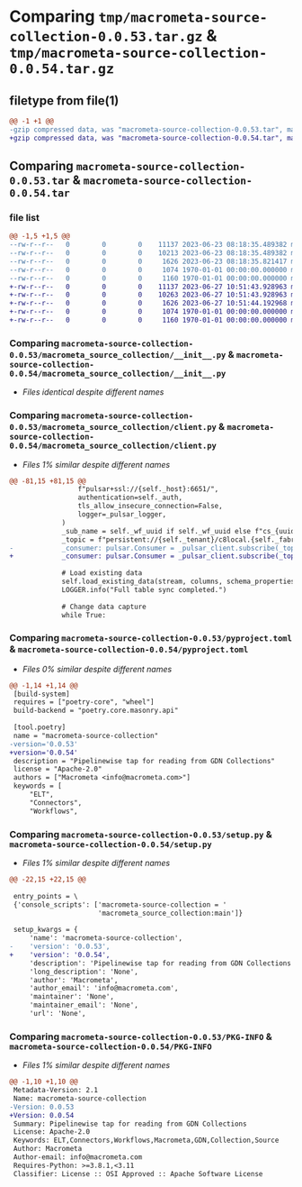 # Comparing `tmp/macrometa-source-collection-0.0.53.tar.gz` & `tmp/macrometa-source-collection-0.0.54.tar.gz`

## filetype from file(1)

```diff
@@ -1 +1 @@
-gzip compressed data, was "macrometa-source-collection-0.0.53.tar", max compression
+gzip compressed data, was "macrometa-source-collection-0.0.54.tar", max compression
```

## Comparing `macrometa-source-collection-0.0.53.tar` & `macrometa-source-collection-0.0.54.tar`

### file list

```diff
@@ -1,5 +1,5 @@
--rw-r--r--   0        0        0    11137 2023-06-23 08:18:35.489382 macrometa-source-collection-0.0.53/macrometa_source_collection/__init__.py
--rw-r--r--   0        0        0    10213 2023-06-23 08:18:35.489382 macrometa-source-collection-0.0.53/macrometa_source_collection/client.py
--rw-r--r--   0        0        0     1626 2023-06-23 08:18:35.821417 macrometa-source-collection-0.0.53/pyproject.toml
--rw-r--r--   0        0        0     1074 1970-01-01 00:00:00.000000 macrometa-source-collection-0.0.53/setup.py
--rw-r--r--   0        0        0     1160 1970-01-01 00:00:00.000000 macrometa-source-collection-0.0.53/PKG-INFO
+-rw-r--r--   0        0        0    11137 2023-06-27 10:51:43.928963 macrometa-source-collection-0.0.54/macrometa_source_collection/__init__.py
+-rw-r--r--   0        0        0    10263 2023-06-27 10:51:43.928963 macrometa-source-collection-0.0.54/macrometa_source_collection/client.py
+-rw-r--r--   0        0        0     1626 2023-06-27 10:51:44.192968 macrometa-source-collection-0.0.54/pyproject.toml
+-rw-r--r--   0        0        0     1074 1970-01-01 00:00:00.000000 macrometa-source-collection-0.0.54/setup.py
+-rw-r--r--   0        0        0     1160 1970-01-01 00:00:00.000000 macrometa-source-collection-0.0.54/PKG-INFO
```

### Comparing `macrometa-source-collection-0.0.53/macrometa_source_collection/__init__.py` & `macrometa-source-collection-0.0.54/macrometa_source_collection/__init__.py`

 * *Files identical despite different names*

### Comparing `macrometa-source-collection-0.0.53/macrometa_source_collection/client.py` & `macrometa-source-collection-0.0.54/macrometa_source_collection/client.py`

 * *Files 1% similar despite different names*

```diff
@@ -81,15 +81,15 @@
                 f"pulsar+ssl://{self._host}:6651/",
                 authentication=self._auth,
                 tls_allow_insecure_connection=False,
                 logger=_pulsar_logger,
             )
             _sub_name = self._wf_uuid if self._wf_uuid else f"cs_{uuid.uuid1()}"
             _topic = f"persistent://{self._tenant}/c8local.{self._fabric}/{self._collection}"
-            _consumer: pulsar.Consumer = _pulsar_client.subscribe(_topic, _sub_name)
+            _consumer: pulsar.Consumer = _pulsar_client.subscribe(_topic, _sub_name, initial_position=pulsar.InitialPosition.Earliest)
 
             # Load existing data
             self.load_existing_data(stream, columns, schema_properties)
             LOGGER.info("Full table sync completed.")
 
             # Change data capture
             while True:
```

### Comparing `macrometa-source-collection-0.0.53/pyproject.toml` & `macrometa-source-collection-0.0.54/pyproject.toml`

 * *Files 0% similar despite different names*

```diff
@@ -1,14 +1,14 @@
 [build-system]
 requires = ["poetry-core", "wheel"]
 build-backend = "poetry.core.masonry.api"
 
 [tool.poetry]
 name = "macrometa-source-collection"
-version='0.0.53'
+version='0.0.54'
 description = "Pipelinewise tap for reading from GDN Collections"
 license = "Apache-2.0"
 authors = ["Macrometa <info@macrometa.com>"]
 keywords = [
     "ELT",
     "Connectors",
     "Workflows",
```

### Comparing `macrometa-source-collection-0.0.53/setup.py` & `macrometa-source-collection-0.0.54/setup.py`

 * *Files 1% similar despite different names*

```diff
@@ -22,15 +22,15 @@
 
 entry_points = \
 {'console_scripts': ['macrometa-source-collection = '
                      'macrometa_source_collection:main']}
 
 setup_kwargs = {
     'name': 'macrometa-source-collection',
-    'version': '0.0.53',
+    'version': '0.0.54',
     'description': 'Pipelinewise tap for reading from GDN Collections',
     'long_description': 'None',
     'author': 'Macrometa',
     'author_email': 'info@macrometa.com',
     'maintainer': 'None',
     'maintainer_email': 'None',
     'url': 'None',
```

### Comparing `macrometa-source-collection-0.0.53/PKG-INFO` & `macrometa-source-collection-0.0.54/PKG-INFO`

 * *Files 1% similar despite different names*

```diff
@@ -1,10 +1,10 @@
 Metadata-Version: 2.1
 Name: macrometa-source-collection
-Version: 0.0.53
+Version: 0.0.54
 Summary: Pipelinewise tap for reading from GDN Collections
 License: Apache-2.0
 Keywords: ELT,Connectors,Workflows,Macrometa,GDN,Collection,Source
 Author: Macrometa
 Author-email: info@macrometa.com
 Requires-Python: >=3.8.1,<3.11
 Classifier: License :: OSI Approved :: Apache Software License
```

